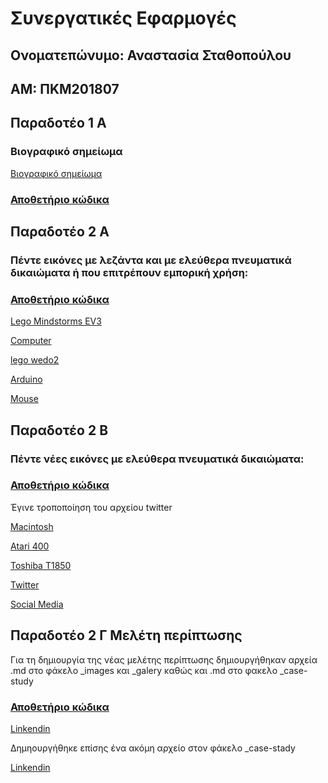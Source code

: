 # Συνεργατικές Εφαρμογές

## Ονοματεπώνυμο: Αναστασία Σταθοπούλου

## ΑΜ: ΠΚΜ201807

## Παραδοτέο 1 A

### Βιογραφικό σημείωμα

[Βιογραφικό σημείωμα](https://c18stat.github.io/online-cv/)

### [Αποθετήριο κώδικα](https://github.com/c18stat/online-cv)

## Παραδοτέο 2 A

### Πέντε εικόνες με λεζάντα και με ελεύθερα πνευματικά δικαιώματα ή που επιτρέπουν εμπορική χρήση:


### [Αποθετήριο κώδικα](https://github.com/c18stat/gr/tree/gh-pages/_gallery)


[Lego Mindstorms EV3](https://github.com/c18stat/gr/blob/gh-pages/_gallery/11.md)

[Computer](https://github.com/c18stat/gr/blob/gh-pages/_gallery/computer.md)

[lego wedo2](https://github.com/c18stat/gr/blob/gh-pages/_gallery/2.md)

[Arduino](https://github.com/c18stat/gr/blob/gh-pages/_gallery/3.md)

[Mouse](https://github.com/c18stat/gr/blob/gh-pages/_gallery/mouse.md)

## Παραδοτέο 2 B

### Πέντε νέες εικόνες με ελεύθερα πνευματικά δικαιώματα:

### [Αποθετήριο κώδικα](https://github.com/c18stat/gr/tree/gh-pages/_gallery)

Έγινε τροποποίηση του αρχείου twitter

[Macintosh](https://github.com/c18stat/gr/blob/gh-pages/_gallery/macintosh.md)

[Atari 400](https://github.com/c18stat/gr/blob/gh-pages/_gallery/Atari-400.md)

[Toshiba T1850](https://github.com/c18stat/gr/blob/gh-pages/_gallery/Toshiba%20T1850.md)

[Twitter](https://github.com/c18stat/gr/blob/gh-pages/_gallery/twitter.md)

[Social Media](https://github.com/c18stat/gr/blob/gh-pages/_gallery/social%20media.md)

## Παραδοτέο 2 Γ Μελέτη περίπτωσης

Για τη δημιουργία της νέας μελέτης περίπτωσης δημιουργήθηκαν αρχεία .md στο φάκελο _images και _galery καθώς και .md στο φακελο _case-study

### [Αποθετήριο κώδικα](https://github.com/c18stat/gr)

[Linkendin](https://github.com/c18stat/gr/blob/gh-pages/_case-study/cs-Linkendin.md)

Δημηουργήθηκε επίσης ένα ακόμη αρχείο στον φάκελο _case-stady

[Linkendin](https://github.com/c18stat/gr/blob/gh-pages/_case-study/Linkendin.md)


